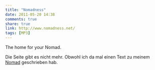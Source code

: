 ```yaml
---
title: "Nomadness"
date: 2011-05-20 14:38
comments: true
share: true
link: http://www.nomadness.net/
tags: [MP3]
---
```

The home for your Nomad. 

Die Seite gibt es nicht mehr. Obwohl ich da mal einen Text zu meinem [Nomad](/sonstiges/mp3/nomad/) geschrieben hab.
